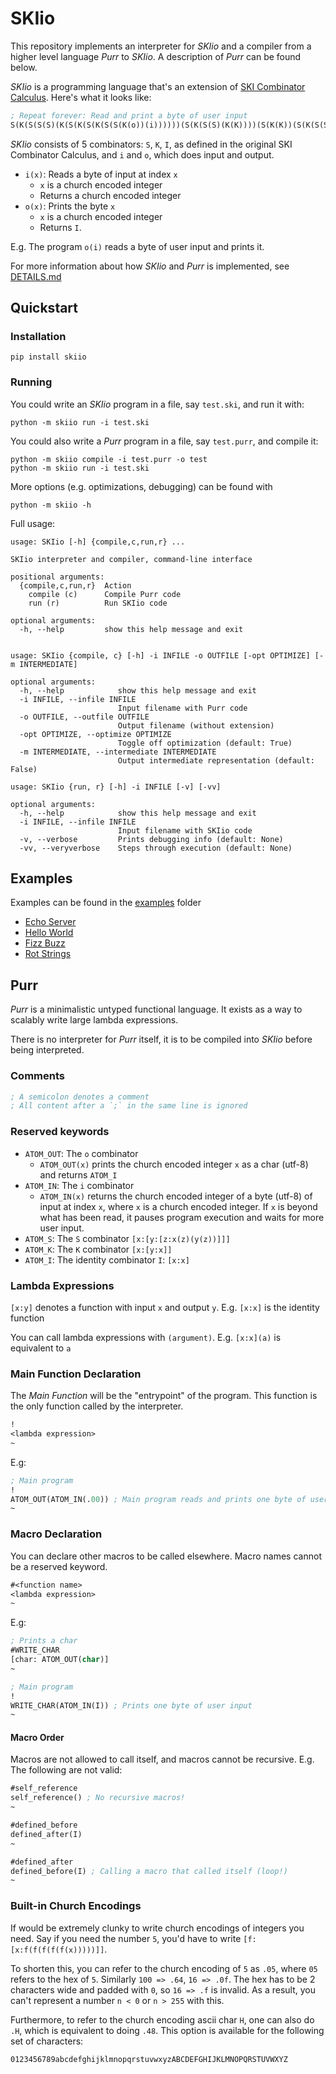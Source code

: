 # SKIio

This repository implements an interpreter for _SKIio_ and a compiler from a higher level language _Purr_ to _SKIio_. A description of _Purr_ can be found below.

_SKIio_ is a programming language that's an extension of [SKI Combinator Calculus](https://en.wikipedia.org/wiki/SKI_combinator_calculus). Here's what it looks like:

```clojure
; Repeat forever: Read and print a byte of user input
S(K(S(S(S)(K(S(K(S(K(S(S(K(o))(i))))))(S(K(S(S)(K(K))))(S(K(K))(S(K(S(S)))(K)))))))(K(S(S(K(S))(K))))))(S(K(K))(S(S)(K(K(K(I))))))(S(S(K(S(S)(K(S(I)(I)))))(K))(S(K(S(S)(K(S(I)(I)))))(K)))
```

_SKIio_ consists of 5 combinators: `S`, `K`, `I`, as defined in the original SKI Combinator Calculus, and `i` and `o`, which does input and output.

- `i(x)`: Reads a byte of input at index `x`
    - `x` is a church encoded integer
    - Returns a church encoded integer
- `o(x)`: Prints the byte `x`
    - `x` is a church encoded integer
    - Returns `I`.

E.g. The program `o(i)` reads a byte of user input and prints it.

For more information about how _SKIio_ and _Purr_ is implemented, see [DETAILS.md](https://github.com/JuliaPoo/SKIio/DETAILS.md)

## Quickstart

### Installation

```
pip install skiio
```

### Running

You could write an _SKIio_ program in a file, say `test.ski`, and run it with:

```
python -m skiio run -i test.ski
```

You could also write a _Purr_ program in a file, say `test.purr`, and compile it:

```
python -m skiio compile -i test.purr -o test
python -m skiio run -i test.ski
```

More options (e.g. optimizations, debugging) can be found with

```
python -m skiio -h
```

Full usage:

```
usage: SKIio [-h] {compile,c,run,r} ...

SKIio interpreter and compiler, command-line interface

positional arguments:
  {compile,c,run,r}  Action
    compile (c)      Compile Purr code
    run (r)          Run SKIio code

optional arguments:
  -h, --help         show this help message and exit  


usage: SKIio {compile, c} [-h] -i INFILE -o OUTFILE [-opt OPTIMIZE] [-m INTERMEDIATE]

optional arguments:
  -h, --help            show this help message and exit
  -i INFILE, --infile INFILE
                        Input filename with Purr code
  -o OUTFILE, --outfile OUTFILE
                        Output filename (without extension)
  -opt OPTIMIZE, --optimize OPTIMIZE
                        Toggle off optimization (default: True)
  -m INTERMEDIATE, --intermediate INTERMEDIATE
                        Output intermediate representation (default: False)     

usage: SKIio {run, r} [-h] -i INFILE [-v] [-vv]

optional arguments:
  -h, --help            show this help message and exit
  -i INFILE, --infile INFILE
                        Input filename with SKIio code
  -v, --verbose         Prints debugging info (default: None)
  -vv, --veryverbose    Steps through execution (default: None)
```

## Examples

Examples can be found in the [examples](https://github.com/JuliaPoo/SKIio/examples) folder

- [Echo Server](https://github.com/JuliaPoo/SKIio/examples/echo-server.ski)
- [Hello World](https://github.com/JuliaPoo/SKIio/examples/hello-world.ski)
- [Fizz Buzz](https://github.com/JuliaPoo/SKIio/examples/fizz-buzz.ski)
- [Rot Strings](https://github.com/JuliaPoo/SKIio/examples/rot-strings.ski)

## Purr

_Purr_ is a minimalistic untyped functional language.
It exists as a way to scalably write large lambda expressions.

There is no interpreter for _Purr_ itself, it is to be
compiled into _SKIio_ before being interpreted.

### Comments

```clojure
; A semicolon denotes a comment
; All content after a `;` in the same line is ignored
```

### Reserved keywords

- `ATOM_OUT`: The `o` combinator
    - `ATOM_OUT(x)` prints the church encoded integer `x` as a char (utf-8) and returns `ATOM_I`
- `ATOM_IN`: The `i` combinator
    - `ATOM_IN(x)`  returns the church encoded integer of a byte (utf-8) of input at index `x`, where `x` is a church encoded integer. If `x` is beyond what has been read, it pauses program execution and waits for more user input.
- `ATOM_S`: The `S` combinator `[x:[y:[z:x(z)(y(z))]]]`
- `ATOM_K`: The `K` combinator `[x:[y:x]]`
- `ATOM_I`: The identity combinator `I`: `[x:x]`


### Lambda Expressions

`[x:y]` denotes a function with input `x` and output `y`.
E.g. `[x:x]` is the identity function

You can call lambda expressions with `(argument)`.
E.g. `[x:x](a)` is equivalent to `a`

### Main Function Declaration

The _Main Function_ will be the "entrypoint" of the program.
This function is the only function called by the interpreter.

```clojure
!
<lambda expression>
~
```

E.g:

```clojure
; Main program
!
ATOM_OUT(ATOM_IN(.00)) ; Main program reads and prints one byte of user input
~
```

### Macro Declaration

You can declare other macros to be called elsewhere.
Macro names cannot be a reserved keyword.

```clojure
#<function name>
<lambda expression>
~
```

E.g:

```clojure
; Prints a char
#WRITE_CHAR
[char: ATOM_OUT(char)]
~

; Main program
!
WRITE_CHAR(ATOM_IN(I)) ; Prints one byte of user input
~
```

#### Macro Order

Macros are not allowed to call itself, and macros cannot be recursive.
E.g. The following are not valid:

```clojure
#self_reference
self_reference() ; No recursive macros!
~
```

```clojure
#defined_before
defined_after(I)
~

#defined_after
defined_before(I) ; Calling a macro that called itself (loop!)
~
```

### Built-in Church Encodings

If would be extremely clunky to write church encodings of integers you need.
Say if you need the number `5`, you'd have to write `[f:[x:f(f(f(f(f(x)))))]]`.

To shorten this, you can refer to the church encoding of `5` as `.05`, where `05`
refers to the hex of `5`. Similarly `100 => .64`, `16 => .0f`. The hex has to be
2 characters wide and padded with `0`, so `16 => .f` is invalid. As a result, you
can't represent a number `n < 0` or `n > 255` with this.

Furthermore, to refer to the church encoding ascii char `H`, one can also do `.H`,
which is equivalent to doing `.48`. This option is available for the following set
of characters:

```
0123456789abcdefghijklmnopqrstuvwxyzABCDEFGHIJKLMNOPQRSTUVWXYZ
```